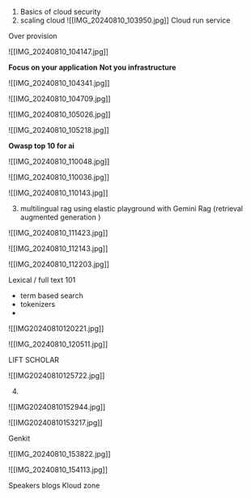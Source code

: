 1) Basics of cloud security 
2) scaling cloud ![[IMG_20240810_103950.jpg]]
Cloud run service 

Over provision 


![[IMG_20240810_104147.jpg]]



**Focus on your application** 
**Not you infrastructure** 


![[IMG_20240810_104341.jpg]]

![[IMG_20240810_104709.jpg]]


![[IMG_20240810_105026.jpg]]

![[IMG_20240810_105218.jpg]]

**Owasp top 10 for ai** 


![[IMG_20240810_110048.jpg]]

![[IMG_20240810_110036.jpg]]




![[IMG_20240810_110143.jpg]]





3)  multilingual rag using elastic playground with Gemini
Rag (retrieval augmented generation )

![[IMG_20240810_111423.jpg]]


![[IMG_20240810_112143.jpg]]

![[IMG_20240810_112203.jpg]]





Lexical / full text 101 

- term based  search 
- tokenizers 
- 





![[IMG20240810120221.jpg]]

![[IMG_20240810_120511.jpg]]


LIFT SCHOLAR 





![[IMG20240810125722.jpg]]







4) 
![[IMG20240810152944.jpg]]






![[IMG20240810153217.jpg]]


Genkit

![[IMG_20240810_153822.jpg]]

![[IMG_20240810_154113.jpg]]





Speakers blogs 
Kloud zone 



